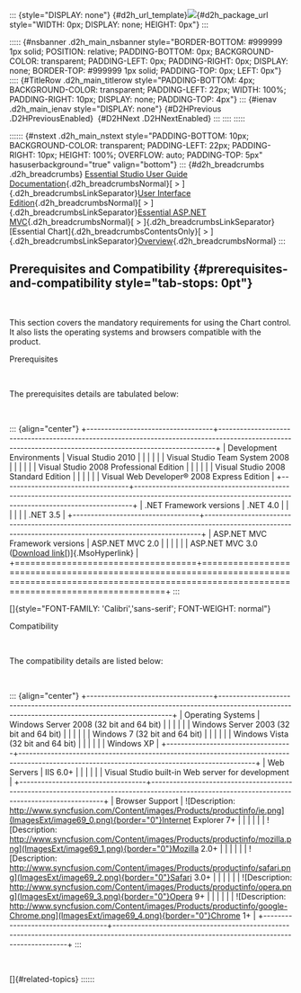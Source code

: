 ::: {style="DISPLAY: none"}
[](ms-xhelp:///?Id=d2h_url_template){#d2h_url_template}![](!package_url!){#d2h_package_url style="WIDTH: 0px; DISPLAY: none; HEIGHT: 0px"}
:::

::::: {#nsbanner .d2h_main_nsbanner style="BORDER-BOTTOM: #999999 1px solid; POSITION: relative; PADDING-BOTTOM: 0px; BACKGROUND-COLOR: transparent; PADDING-LEFT: 0px; PADDING-RIGHT: 0px; DISPLAY: none; BORDER-TOP: #999999 1px solid; PADDING-TOP: 0px; LEFT: 0px"}
:::: {#TitleRow .d2h_main_titlerow style="PADDING-BOTTOM: 4px; BACKGROUND-COLOR: transparent; PADDING-LEFT: 22px; WIDTH: 100%; PADDING-RIGHT: 10px; DISPLAY: none; PADDING-TOP: 4px"}
::: {#ienav .d2h_main_ienav style="DISPLAY: none"}
[](ms-xhelp:///?Id=e48e18c9-3029-43a2-81a9-27a7be2b3ff5){#D2HPrevious .D2HPreviousEnabled}  [](ms-xhelp:///?Id=3a293a40-ff67-491e-91cf-4db3c793fc57){#D2HNext .D2HNextEnabled}
:::
::::
:::::

:::::: {#nstext .d2h_main_nstext style="PADDING-BOTTOM: 10px; BACKGROUND-COLOR: transparent; PADDING-LEFT: 22px; PADDING-RIGHT: 10px; HEIGHT: 100%; OVERFLOW: auto; PADDING-TOP: 5px" hasuserbackground="true" valign="bottom"}
::: {#d2h_breadcrumbs .d2h_breadcrumbs}
[Essential Studio User Guide Documentation](ms-xhelp:///?Id=12457748-09e3-4d74-a240-8e049cedf030){.d2h_breadcrumbsNormal}[ \> ]{.d2h_breadcrumbsLinkSeparator}[User Interface Edition](ms-xhelp:///?Id=c29296b7-531c-413b-a0ec-488ca1f7f669){.d2h_breadcrumbsNormal}[ \> ]{.d2h_breadcrumbsLinkSeparator}[Essential ASP.NET MVC](ms-xhelp:///?Id=4b14e7d1-65c4-4f67-b1aa-2c37709905a5){.d2h_breadcrumbsNormal}[ \> ]{.d2h_breadcrumbsLinkSeparator}[Essential Chart]{.d2h_breadcrumbsContentsOnly}[ \> ]{.d2h_breadcrumbsLinkSeparator}[Overview](ms-xhelp:///?Id=3cdb3efb-875d-4d53-ba65-5f8769947305){.d2h_breadcrumbsNormal}
:::

## Prerequisites and Compatibility {#prerequisites-and-compatibility style="tab-stops: 0pt"}

 

This section covers the mandatory requirements for using the Chart control. It also lists the operating systems and browsers compatible with the product.

Prerequisites

 

The prerequisites details are tabulated below:

 

::: {align="center"}
+-----------------------------------+-----------------------------------------------------------------------------------------------------------------------------------------------------------+
| Development Environments          | Visual Studio 2010                                                                                                                                        |
|                                   |                                                                                                                                                           |
|                                   | Visual Studio Team System 2008                                                                                                                            |
|                                   |                                                                                                                                                           |
|                                   | Visual Studio 2008 Professional Edition                                                                                                                   |
|                                   |                                                                                                                                                           |
|                                   | Visual Studio 2008 Standard Edition                                                                                                                       |
|                                   |                                                                                                                                                           |
|                                   | Visual Web Developer® 2008 Express Edition                                                                                                                |
+-----------------------------------+-----------------------------------------------------------------------------------------------------------------------------------------------------------+
| .NET Framework versions           | .NET 4.0                                                                                                                                                  |
|                                   |                                                                                                                                                           |
|                                   | .NET 3.5                                                                                                                                                  |
+-----------------------------------+-----------------------------------------------------------------------------------------------------------------------------------------------------------+
| ASP.NET MVC Framework versions    | ASP.NET MVC 2.0                                                                                                                                           |
|                                   |                                                                                                                                                           |
|                                   | ASP.NET MVC 3.0 ([Download link](http://download.microsoft.com/download/3/4/A/34A8A203-BD4B-44A2-AF8B-CA2CFCB311CC/AspNetMVC3Setup.exe)[)]{.MsoHyperlink} |
+===================================+===========================================================================================================================================================+
:::

[]{style="FONT-FAMILY: 'Calibri','sans-serif'; FONT-WEIGHT: normal"} 

Compatibility

 

The compatibility details are listed below:

 

::: {align="center"}
+-----------------------------------+-----------------------------------------------------------------------------------------------------------------------------------------------+
| Operating Systems                 | Windows Server 2008 (32 bit and 64 bit)                                                                                                       |
|                                   |                                                                                                                                               |
|                                   | Windows Server 2003 (32 bit and 64 bit)                                                                                                       |
|                                   |                                                                                                                                               |
|                                   | Windows 7 (32 bit and 64 bit)                                                                                                                 |
|                                   |                                                                                                                                               |
|                                   | Windows Vista (32 bit and 64 bit)                                                                                                             |
|                                   |                                                                                                                                               |
|                                   | Windows XP                                                                                                                                    |
+-----------------------------------+-----------------------------------------------------------------------------------------------------------------------------------------------+
| Web Servers                       | IIS 6.0+                                                                                                                                      |
|                                   |                                                                                                                                               |
|                                   | Visual Studio built-in Web server for development                                                                                             |
+-----------------------------------+-----------------------------------------------------------------------------------------------------------------------------------------------+
| Browser Support                   | ![Description: http://www.syncfusion.com/Content/images/Products/productinfo/ie.png](ImagesExt/image69_0.png){border="0"}Internet Explorer 7+ |
|                                   |                                                                                                                                               |
|                                   | ![Description: http://www.syncfusion.com/Content/images/Products/productinfo/mozilla.png](ImagesExt/image69_1.png){border="0"}Mozilla 2.0+    |
|                                   |                                                                                                                                               |
|                                   | ![Description: http://www.syncfusion.com/Content/images/Products/productinfo/safari.png](ImagesExt/image69_2.png){border="0"}Safari 3.0+      |
|                                   |                                                                                                                                               |
|                                   | ![Description: http://www.syncfusion.com/Content/images/Products/productinfo/opera.png](ImagesExt/image69_3.png){border="0"}Opera 9+          |
|                                   |                                                                                                                                               |
|                                   | ![Description: http://www.syncfusion.com/Content/images/Products/productinfo/google-Chrome.png](ImagesExt/image69_4.png){border="0"}Chrome 1+ |
+-----------------------------------+-----------------------------------------------------------------------------------------------------------------------------------------------+
:::

 

[]{#related-topics}
::::::
